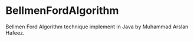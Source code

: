 # BellmenFordAlgorithm
Bellmen Ford Algorithm technique implement in Java by Muhammad Arslan Hafeez.
